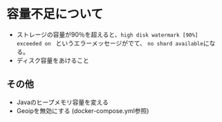 # 容量不足について
- ストレージの容量が90％を超えると、`high disk watermark [90%] exceeded on ` というエラーメッセージがでて、 `no shard available`になる。
- ディスク容量をあけること

## その他
- Javaのヒープメモリ容量を変える
- Geoipを無効にする (docker-compose.yml参照)
